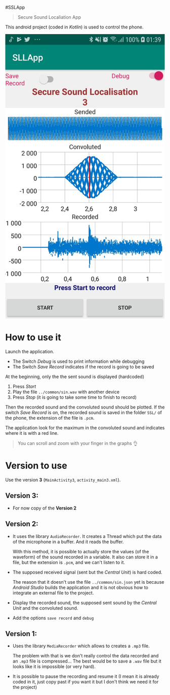 #SSLApp
> Secure Sound Localiation App

This android project (coded in *Kotlin*) is used to control the phone.


![Version2_MainActivity|1280x720,40%](Images/Version2/Version2_MainActivity.png)


# How to use it

Launch the application.

- The Switch *Debug* is used to print information while debugging
- The Switch *Save Record* indicates if the record is going to be saved

At the beginning, only the the sent sound is displayed (hardcoded)
1. Press *Start*
2. Play the file `../common/sin.wav` with another device
3. Press *Stop* (it is going to take some time to finish to record)

Then the recorded sound and the convoluted sound should be plotted.
If the switch *Save Record* is on, the recorded sound is saved in the folder `SSL/` of the phone, the extension of the file is `.pcm`.

The application look for the maximum in the convoluted sound and indicates where it is with a red line.


> You can scroll and zoom with your finger in the graphs :ok_hand:

# Version to use
Use the version **3** (`MainActivity3`, `activity_main3.xml`).

## Version 3:
- For now copy of the **Version 2** 

## Version 2:
- It uses the library `AudioRecorder`. It creates a Thread which put the data of the microphone in a buffer. And it reads the buffer.

  With this method, it is possible to actually store the values (of the waveform) of the sound recorded in a variable. It also can store it in a file, but the extension is `.pcm`, and we can't listen to it.
  
- The supposed received signal (sent but the *Central Unit*) is hard coded.

  The reason that it doesn't use the file `../common/sin.json` yet is because *Android Studio* builds the application and it is not obvious how to integrate an external file to the project.

- Display the recorded sound, the supposed sent sound by the *Central Unit* and the convoluted sound.

- Add the options `save record` and `debug`

## Version 1:
- Uses the library `MediaRecorder` which allows to creates a `.mp3` file.
  
  The problem with that is we don't really control the data recorded and an `.mp3` file is compressed... The best would be to save a `.wav` file but it looks like it is impossible (or very hard).
   
- It is possible to pause the recording and resume it (I mean it is already coded in it, just copy past if you want it but I don't think we need it for the project)
